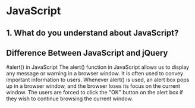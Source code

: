# JavaScript


<h2> 1. What do you understand about JavaScript?
</h2>



<h2> Difference Between JavaScript and jQuery </h2>

#alert() in JavaScript
The alert() function in JavaScript allows us to display any message or warning in a browser window. It is often used to convey important information to users. Whenever alert() is used, an alert box pops up in a browser window, and the browser loses its focus on the current window. The users are forced to click the "OK" button on the alert box if they wish to continue browsing the current window.
